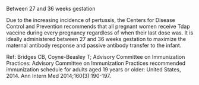 Between 27 and 36 weeks gestation

Due to the increasing incidence of pertussis, the Centers for Disease Control and Prevention recommends that all pregnant women receive Tdap vaccine during every pregnancy regardless of when their last dose was. It is ideally administered between 27 and 36 weeks gestation to maximize the maternal antibody response and passive antibody transfer to the infant.

Ref: Bridges CB, Coyne-Beasley T; Advisory Committee on Immunization Practices: Advisory Committee on Immunization
Practices recommended immunization schedule for adults aged 19 years or older: United States, 2014. Ann Intern Med
2014;160(3):190-197.
